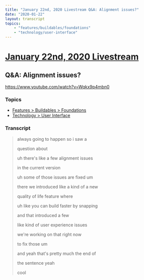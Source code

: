 ```yaml
---
title: "January 22nd, 2020 Livestream Q&A: Alignment issues?"
date: "2020-01-22"
layout: transcript
topics:
    - "features/buildables/foundations"
    - "technology/user-interface"
---
```

# [January 22nd, 2020 Livestream](../2020-01-22.md)
## Q&A: Alignment issues?
https://www.youtube.com/watch?v=Wqkx9p4mbn0

### Topics
* [Features > Buildables > Foundations](../topics/features/buildables/foundations.md)
* [Technology > User Interface](../topics/technology/user-interface.md)

### Transcript

> always going to happen so i saw a
>
> question about
>
> uh there's like a few alignment issues
>
> in the current version
>
> uh some of those issues are fixed um
>
> there we introduced like a kind of a new
>
> quality of life feature where
>
> uh like you can build faster by snapping
>
> and that introduced a few
>
> like kind of user experience issues
>
> we're working on that right now
>
> to fix those um
>
> and yeah that's pretty much the end of
>
> the sentence yeah
>
> cool
